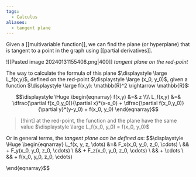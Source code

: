 ```yaml
---
tags:
  - Calculus
aliases:
  - tangent plane
---
```

Given a [[multivariable function]], we can find the plane (or hyperplane) that is tangent to a point in the graph using [[partial derivatives]]. 

![[Pasted image 20240131155408.png|400]]
_tangent plane on the red-point_

The way to calculate the formula of this plane $\displaystyle \large L_f(x,y)$, defined on the red-point $\displaystyle \large (x_0, y_0)$, given a function $\displaystyle \large f(x,y): \mathbb{R}^2 \rightarrow \mathbb{R}$:

$$\displaystyle \Huge \begin{eqnarray} 
f(x,y) &=& z
\\\\
L_f(x,y) &=&
\dfrac{\partial f(x_0,y_0)}{\partial x}*(x-x_0) +
\dfrac{\partial f(x_0,y_0)}{\partial y}*(y-y_0) + f(x_0, y_0)
\end{eqnarray}$$
>[!hint]
>at the red-point, the function and the plane have the same value $\displaystyle \large L_f(x_0, y_0) = f(x_0, y_0)$

Or in general terms, the *tangent plane can be defined as*:
$$\displaystyle \Huge \begin{eqnarray} 
L_f(x, y, z, \dots) &=& F_x(x_0, y_0, z_0, \cdots) \\
&& + F_y(x_0, y_0, z_0, \cdots) \\
&& + F_z(x_0, y_0, z_0, \cdots) \\
&& + \cdots \\
&& + f(x_0, y_0, z_0, \cdots)

\end{eqnarray}$$